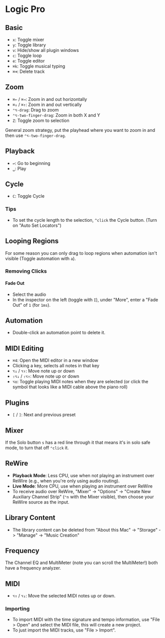 # Logic Pro

## Basic

- `x`: Toggle mixer
- `y`: Toggle library
- `v`: Hide/show all plugin windows
- `c`: Toggle loop
- `e`: Toggle editor
- `⌘k`: Toggle musical typing
- `⌘⌫`: Delete track

## Zoom

- `⌘←` / `⌘→`: Zoom in and out horizontally
- `⌘↓` / `⌘↑`: Zoom in and out vertically
- `⌃⌥-drag`: Drag to zoom
- `⌃⌥-two-finger-drag`: Zoom in both X and Y
- `Z`: Toggle zoom to selection

General zoom strategy, put the playhead where you want to zoom in and then use `⌃⌥-two-finger-drag`.

## Playback

- `↩`: Go to beginning
- `␣`: Play

## Cycle

- `C`: Toggle Cycle

### Tips

- To set the cycle length to the selection, `^click` the Cycle button. (Turn on "Auto Set Locators")

## Looping Regions

For some reason you can only drag to loop regions when automation isn't visible (Toggle automation with `a`).

### Removing Clicks

#### Fade Out

- Select the audio
- In the inspector on the left (toggle with `I`), under "More", enter a "Fade Out" of `1` (for `1ms`).

## Automation

- Double-click an automation point to delete it.

## MIDI Editing

- `⌘4`: Open the MIDI editor in a new window
- Clicking a key, selects all notes in that key
- `⌥↓` / `⌥↑`: Move note up or down
- `⇧⌥↓` / `⇧⌥↑`: Move note up or down
- `⌥o`: Toggle playing MIDI notes when they are selected (or click the symbol that looks like a MIDI cable above the piano roll)

## Plugins

- `[` / `]`: Next and previous preset

## Mixer

If the Solo button `s` has a red line through it that means it's in solo safe mode, to turn that off `⌃click` it.

## ReWire

- **Playback Mode**: Less CPU, use when not playing an instrument over ReWire (e.g., when you're only using audio routing).
- **Live Mode**: More CPU, use when playing an instrument over ReWire
- To receive audio over ReWire, "Mixer" -> "Options" -> "Create New Auxiliary Channel Strip" (`⌃n` with the Mixer visible), then choose your ReWire source as the input.

## Library Content

- The library content can be deleted from "About this Mac" -> "Storage" -> "Manage" -> "Music Creation"

## Frequency

The Channel EQ and MultiMeter (note you can scroll the MultiMeter!) both have a frequency analyzer.

## MIDI

- `⌥↑` / `⌥↓`: Move the selected MIDI notes up or down.

### Importing

- To import MIDI with the time signature and tempo information, use "File > Open" and select the MIDI file, this will create a new project.
- To just import the MIDI tracks, use "File > Import".
